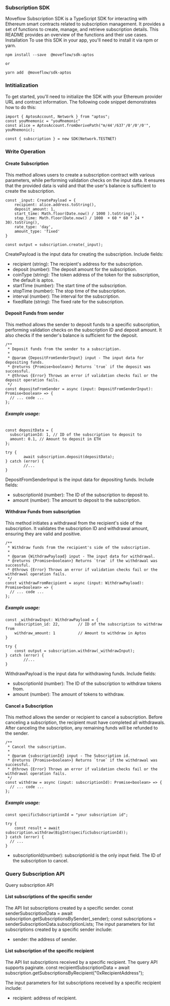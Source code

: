 ### Subscription SDK

Moveflow Subscription SDK is a TypeScript SDK for interacting with Ethereum smart contracts related to subscription management. It provides a set of functions to create, manage, and retrieve subscription details. This README provides an overview of the functions and their use cases.
Installation
To use this SDK in your app, you'll need to install it via npm or yarn.

```
npm install --save  @moveflow/sdk-aptos

or

yarn add  @moveflow/sdk-aptos
```

### Intitialization

To get started, you'll need to initialize the SDK with your Ethereum provider URL and contract information. The following code snippet demonstrates how to do this:


```
import { AptosAccount, Network } from "aptos";
const youMnemonic = "youMnemonic"
const alice = AptosAccount.fromDerivePath("m/44'/637'/0'/0'/0'", youMnemonic);

const { subscription } = new SDK(Network.TESTNET)

```


### Write Operation
#### Create Subscription
This method allows users to create a subscription contract with various parameters, while performing validation checks on the input data. It ensures that the provided data is valid and that the user's balance is sufficient to create the subscription.

```
const _input: CreatePayload = {
    recipient: alice.address.toString(),
    deposit_amount: 1,
    start_time: Math.floor(Date.now() / 1000 ).toString(),
    stop_time: Math.floor(Date.now() / 1000  + 60 * 60 * 24 * 30).toString(),
    rate_type: 'day',
    amount_type: 'fixed'
}

const output = subscription.create(_input);
```

CreatePayload is the input data for creating the subscription. Include fields:
- recipient (string): The recipient's address for the subscription.
- deposit (number): The deposit amount for the subscription.
- coinType (string): The token address of the token for the subscription, the default is aptos.
- startTime (number): The start time of the subscription.
- stopTime (number): The stop time of the subscription.
- interval (number): The interval for the subscription.
- fixedRate (string): The fixed rate for the subscription.

#### Deposit Funds from sender
This method allows the sender to deposit funds to a specific subscription, performing validation checks on the subscription ID and deposit amount. It also checks if the sender's balance is sufficient for the deposit.

```
/**
 * Deposit funds from the sender to a subscription.
 *
 * @param {DepositFromSenderInput} input - The input data for depositing funds.
 * @returns {Promise<boolean>} Returns `true` if the deposit was successful.
 * @throws {Error} Throws an error if validation checks fail or the deposit operation fails.
 */
const depositeFromSender = async (input: DepositFromSenderInput): Promise<boolean> => {
  // ... code ...
};

```

##### Example usage:
```

const depositData = {
  subscriptionId: 1, // ID of the subscription to deposit to
  amount: 0.1, // Amount to deposit in ETH
};

try {
        await subscription.deposit(depositData);
} catch (error) {
        //...
}

```
DepositFromSenderInput is the input data for depositing funds. Include fields:
- subscriptionId (number): The ID of the subscription to deposit to.
- amount (number): The amount to deposit to the subscription.


#### Withdraw Funds from subscription
This method initiates a withdrawal from the recipient's side of the subscription. It validates the subscription ID and withdrawal amount, ensuring they are valid and positive.

```
/**
 * Withdraw funds from the recipient's side of the subscription.
 *
 * @param {WithdrawPayload} input - The input data for withdrawal.
 * @returns {Promise<boolean>} Returns `true` if the withdrawal was successful.
 * @throws {Error} Throws an error if validation checks fail or the withdrawal operation fails.
 */
const withdrawFromRecipient = async (input: WithdrawPayload): Promise<boolean> => {
  // ... code ...
};

```


##### Example usage:
```
const _withdrawInput: WithdrawPayload = {
    subscription_id: 22,        // ID of the subscription to withdraw from
    withdraw_amount: 1          // Amount to withdraw in Aptos
}

try {
    const output = subscription.withdraw(_withdrawInput);
} catch (error) {
        //...
}

```

WithdrawPayload is the input data for withdrawing funds. Include fields:
- subscriptionId (number): The ID of the subscription to withdraw tokens from.
- amount (number): The amount of tokens to withdraw.

####  Cancel a Subscription
This method allows the sender or recipient to cancel a subscription. Before canceling a subscription, the recipient must have completed all withdrawals. After canceling the subscription, any remaining funds will be refunded to the sender.

```
/**
 * Cancel the subscription.
 *
 * @param {subscriptionId} input - The Subscription id.
 * @returns {Promise<boolean>} Returns `true` if the withdrawal was successful.
 * @throws {Error} Throws an error if validation checks fail or the withdrawal operation fails.
 */
const withdraw = async (input: subscriptionId): Promise<boolean> => {
  // ... code ...
};
```

##### Example usage:

```
const specificSubscriptionId = "your subscription id";

try {
    const result = await subscription.withdraw(BigInt(specificSubscriptionId));
} catch (error) {
  // ...
}

```

- subscriptionId(number): subscriptionId is the only input field. The ID of the subscription to cancel.


### Query Subscription API 

Query subscription API
#### List subscriptions of the specific sender
The API list subscriptions created by a specific sender.
const senderSubscriptionData = await subscription.getSubscriptionsBySender(_sender);
const subscriptions = senderSubscriptionData.subscriptionLists;
The input parameters for list subscriptions created by a specific sender include:
- sender: the address of sender.

#### List subscription of the specific recipient
The API list subscriptions received by a specific recipient. The query API supports paginate.
const recipientSubscriptionData = await subscription.getSubscriptionsByRecipient("0xRecipientAddress");

The input parameters for list subscriptions received by a specific recipient include:
- recipient: address of recipient.